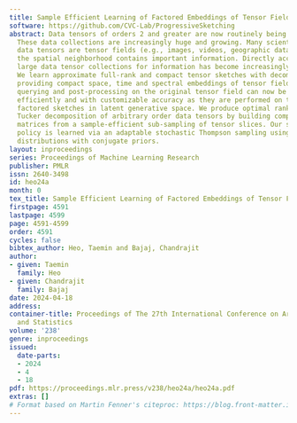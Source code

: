 ```yaml
---
title: Sample Efficient Learning of Factored Embeddings of Tensor Fields
software: https://github.com/CVC-Lab/ProgressiveSketching
abstract: Data tensors of orders 2 and greater are now routinely being generated.
  These data collections are increasingly huge and growing. Many scientific and medical
  data tensors are tensor fields (e.g., images, videos, geographic data) in which
  the spatial neighborhood contains important information. Directly accessing such
  large data tensor collections for information has become increasingly prohibitive.
  We learn approximate full-rank and compact tensor sketches with decompositive representations
  providing compact space, time and spectral embeddings of tensor fields. All information
  querying and post-processing on the original tensor field can now be achieved more
  efficiently and with customizable accuracy as they are performed on these compact
  factored sketches in latent generative space. We produce optimal rank-r sketchy
  Tucker decomposition of arbitrary order data tensors by building compact factor
  matrices from a sample-efficient sub-sampling of tensor slices. Our sample efficient
  policy is learned via an adaptable stochastic Thompson sampling using Dirichlet
  distributions with conjugate priors.
layout: inproceedings
series: Proceedings of Machine Learning Research
publisher: PMLR
issn: 2640-3498
id: heo24a
month: 0
tex_title: Sample Efficient Learning of Factored Embeddings of Tensor Fields
firstpage: 4591
lastpage: 4599
page: 4591-4599
order: 4591
cycles: false
bibtex_author: Heo, Taemin and Bajaj, Chandrajit
author:
- given: Taemin
  family: Heo
- given: Chandrajit
  family: Bajaj
date: 2024-04-18
address:
container-title: Proceedings of The 27th International Conference on Artificial Intelligence
  and Statistics
volume: '238'
genre: inproceedings
issued:
  date-parts:
  - 2024
  - 4
  - 18
pdf: https://proceedings.mlr.press/v238/heo24a/heo24a.pdf
extras: []
# Format based on Martin Fenner's citeproc: https://blog.front-matter.io/posts/citeproc-yaml-for-bibliographies/
---
```

